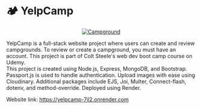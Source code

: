 # 🏕 YelpCamp

<a href="https://yelpcamp-7il2.onrender.com">
 <p align="center">
  <img src=" https://github.com/naiko19-Ketan/YelpCamp/assets/103490646/51b1e9ef-1bf2-4f9e-8ea4-d892c5f0007a
w="350" alt="Campground"
 </p>
</a>

YelpCamp is a full-stack website project where users can create and review campgrounds. To review or create a campground, you must have an account. This project is part of Colt Steele's web dev boot camp course on Udemy.  
This project is created using Node.js, Express, MongoDB, and Bootstrap.
Passport.js is used to handle authentication.
Upload images with ease using Cloudinary. 
Additional packages include EJS, Joi, Multer, Connect-flash, dotenv, and method-override. 
Deployed using Render.

Website link:  https://yelpcamp-7il2.onrender.com
                                 
